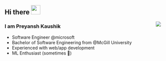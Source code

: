 ## Hi there <img src="https://raw.githubusercontent.com/iampavangandhi/iampavangandhi/master/gifs/Hi.gif" width="30px">

<img src="https://github-readme-stats.vercel.app/api?username=preyansh98&show_icons=true&include_all_commits=true&count_private=true&title_color=fff&icon_color=79ff97&text_color=9f9f9f&bg_color=151515" align="right">

### I am Preyansh Kaushik
- Software Engineer @microsoft
- Bachelor of Software Engineering from @McGill University
- Experienced with web/app development
- ML Enthusiast (sometimes :monocle_face:)
